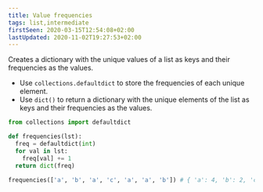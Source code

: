 ```yaml
---
title: Value frequencies
tags: list,intermediate
firstSeen: 2020-03-15T12:54:08+02:00
lastUpdated: 2020-11-02T19:27:53+02:00
---
```


Creates a dictionary with the unique values of a list as keys and their frequencies as the values.

- Use `collections.defaultdict` to store the frequencies of each unique element.
- Use `dict()` to return a dictionary with the unique elements of the list as keys and their frequencies as the values.

```py
from collections import defaultdict

def frequencies(lst):
  freq = defaultdict(int)
  for val in lst:
    freq[val] += 1
  return dict(freq)
```

```py
frequencies(['a', 'b', 'a', 'c', 'a', 'a', 'b']) # { 'a': 4, 'b': 2, 'c': 1 }
```
